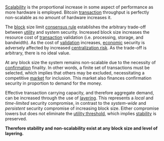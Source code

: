 [Scalability](https://en.wikipedia.org/wiki/Scalability) is the proportional increase in some aspect of performance as more hardware is employed. Bitcoin [transaction](Glossary#transaction) throughput is perfectly non-scalable as no amount of hardware increases it.

The [block](Glossary#block) size limit [consensus rule](Glossary#rule) establishes the arbitrary trade-off between [utility](Glossary#utility) and system security. Increased block size increases the resource cost of [transaction](Glossary#transaction) validation (i.e. processing, storage, and bandwidth). As the cost of [validation](Glossary#validation) increases, [economic](Glossary#economy) security is adversely affected by increased [centralization risk](Centralization-Risk). As the trade-off is arbitrary, there is no ideal value.

At any block size the system remains non-scalable due to the necessity of [confirmation](Glossary#confirmation) finality. In other words, a finite set of transactions must be selected, which implies that others may be excluded, necessitating a competitive [market](Glossary#market) for inclusion. This market also finances confirmation security in proportion to demand for the money.

Effective transaction carrying capacity, and therefore aggregate demand, can be increased through the use of [layering](Glossary#layering). This represents a *local* and *time-limited* security compromise, in contrast to the *system-wide* and *persistent* security compromise of increasing block size. Either compromise lowers but does not eliminate the [utility threshold](Utility-Threshold-Property), which implies [stability](Stability-Property) is preserved.

**Therefore stability and non-scalability exist at any block size and level of layering.**
